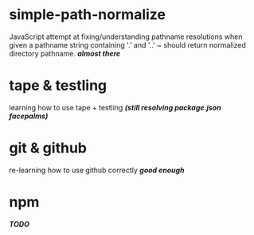 ﻿simple-path-normalize
=====================

JavaScript attempt at fixing/understanding pathname resolutions when given a 
pathname string containing '.' and '..' ~ should return normalized directory 
pathname. ___almost there___

tape & testling
===============

learning how to use tape + testling ___(still resolving package.json facepalms)___

git & github
============

re-learning how to use github correctly ___good enough___

npm
============

___TODO___